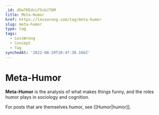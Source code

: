 ```yaml
---
_id: dGw7KEdcLFSvbJ7bM
title: Meta-Humor
href: https://lesswrong.com/tag/meta-humor
slug: meta-humor
type: tag
tags:
  - LessWrong
  - Concept
  - Tag
synchedAt: '2022-08-29T10:47:30.166Z'
---
```

# Meta-Humor

**Meta-Humor** is the analysis of what makes things funny, and the roles humor plays in sociology and cognition.

For posts that are themselves humor, see [[Humor|humor]].